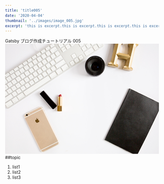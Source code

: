 ```yaml
---
title: 'title005'
date: '2020-04-04'
thumbnail: '../images/image_005.jpg'
excerpt: 'this is excerpt.this is excerpt.this is excerpt.this is excerpt.this is excerpt.this is excerpt.this is excerpt.this is excerpt.this is excerpt.this is excerpt.this is excerpt.this is excerpt.this is excerpt.'
---
```


Gatsby ブログ作成チュートリアル 005
![Sample](../images/image_005.jpg)
##topic

1. list1
2. list2
3. list3
